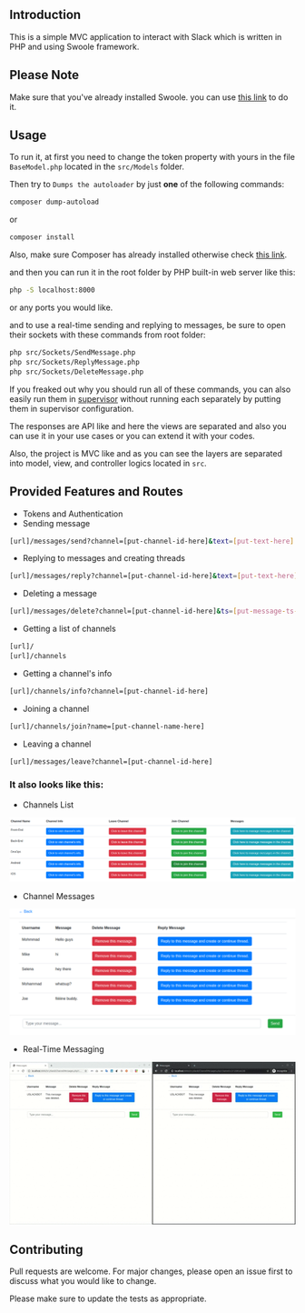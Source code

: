 ## Introduction

This is a simple MVC application to interact with Slack which is written in PHP and using Swoole framework.

## Please Note

Make sure that you've already installed Swoole. you can use [this link](https://www.swoole.co.uk/) to do it.

## Usage

To run it, at first you need to change the token property with yours in the file `BaseModel.php` located in the `src/Models` folder.

Then try to `Dumps the autoloader` by just __one__ of the following commands:

```bash
composer dump-autoload
```
or
```bash
composer install
```

Also, make sure Composer has already installed otherwise check [this link](https://getcomposer.org/).

and then you can run it in the root folder by PHP built-in web server like this:

```bash
php -S localhost:8000
```

or any ports you would like.

and to use a real-time sending and replying to messages, be sure to open their sockets with these commands from root folder:

```bash
php src/Sockets/SendMessage.php
php src/Sockets/ReplyMessage.php
php src/Sockets/DeleteMessage.php
```

If you freaked out why you should run all of these commands, you can also easily run them in [supervisor](http://supervisord.org/) without running each separately by putting them in supervisor configuration.

The responses are API like and here the views are separated and also you can use it in your use cases or you can extend it with your codes.

Also, the project is MVC like and as you can see the layers are separated into model, view, and controller logics located in `src`.

## Provided Features and Routes

- Tokens and Authentication
- Sending message

```bash
[url]/messages/send?channel=[put-channel-id-here]&text=[put-text-here]
```

- Replying to messages and creating threads

```bash
[url]/messages/reply?channel=[put-channel-id-here]&text=[put-text-here]&thread_ts=[put-message-ts-here]
```

- Deleting a message

```bash
[url]/messages/delete?channel=[put-channel-id-here]&ts=[put-message-ts-here]
```

- Getting a list of channels

```bash
[url]/
[url]/channels
```

- Getting a channel's info

```bash
[url]/channels/info?channel=[put-channel-id-here]
```

- Joining a channel

```bash
[url]/channels/join?name=[put-channel-name-here]
```

- Leaving a channel

```bash
[url]/messages/leave?channel=[put-channel-id-here]
```

### It also looks like this:

- Channels List

![Channels List](/doc/images/channels-list.png)

- Channel Messages

![Channel Messages](/doc/images/channel-messages.png)

- Real-Time Messaging

<p align="center">
    <img src="/doc/gifs/real-time-messaging.gif" alt="real-time-messaging" />
</p>

## Contributing
Pull requests are welcome. For major changes, please open an issue first to discuss what you would like to change.

Please make sure to update the tests as appropriate.
